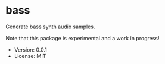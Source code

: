 # bass

Generate bass synth audio samples.

Note that this package is experimental and a work in progress!

* Version: 0.0.1
* License: MIT
